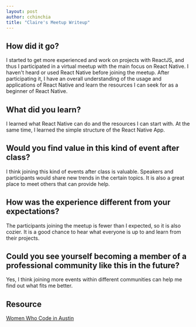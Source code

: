 ```yaml
---
layout: post
author: cchinchia
title: "Claire's Meetup Writeup"
---
```


## How did it go?

I started to get more experienced and work on projects with ReactJS, and thus I participated in a virtual meetup with the main focus on React Native. I haven't heard or used React Native before joining the meetup. After participating it, I have an overall understanding of the usage and applications of React Native and learn the resources I can seek for as a beginner of React Native.

## What did you learn?

I learned what React Native can do and the resources I can start with. At the same time, I learned the simple structure of the React Native App.

## Would you find value in this kind of event after class?

I think joining this kind of events after class is valuable. Speakers and participants would share new trends in the certain topics. It is also a great place to meet others that can provide help.

## How was the experience different from your expectations?

The participants joining the meetup is fewer than I expected, so it is also cozier. It is a good chance to hear what everyone is up to and learn from their projects.

## Could you see yourself becoming a member of a professional community like this in the future?

Yes, I think joining more events within different communities can help me find out what fits me better.

## Resource
[Women Who Code in Austin](https://www.womenwhocode.com/austin)
